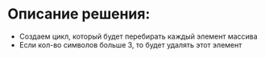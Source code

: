 # Описание решения:
* Создаем цикл, который будет перебирать каждый элемент массива 
* Если кол-во символов больше 3, то будет удалять этот элемент